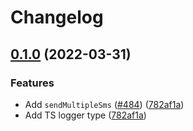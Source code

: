 # Changelog

## [0.1.0](https://github.com/yorch/simple-sms-sender/compare/v0.0.5...v0.1.0) (2022-03-31)


### Features

* Add `sendMultipleSms` ([#484](https://github.com/yorch/simple-sms-sender/issues/484)) ([782af1a](https://github.com/yorch/simple-sms-sender/commit/782af1aa1ae0d232914a35674190728d299417d5))
* Add TS logger type ([782af1a](https://github.com/yorch/simple-sms-sender/commit/782af1aa1ae0d232914a35674190728d299417d5))
